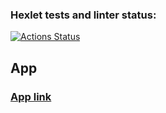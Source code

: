 ### Hexlet tests and linter status:
[![Actions Status](https://github.com/kristinakazlovskaya/frontend-project-lvl4/workflows/hexlet-check/badge.svg)](https://github.com/kristinakazlovskaya/frontend-project-lvl4/actions)

## App

### [App link](https://git.heroku.com/murmuring-tor-52765.git)